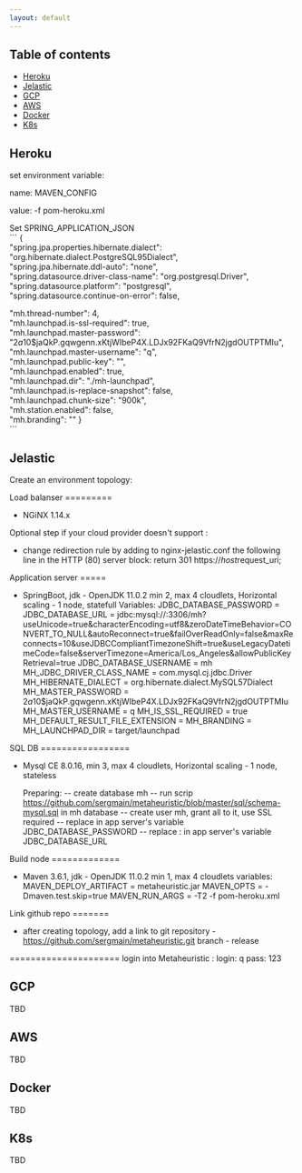 ```yaml
---
layout: default
---
```


## Table of contents

- [Heroku](#heroku)
- [Jelastic](#jelastic)
- [GCP](#gcp)
- [AWS](#aws)
- [Docker](#docker)
- [K8s](#k8s)

## Heroku
set environment variable:

name:
MAVEN_CONFIG

value:
-f pom-heroku.xml

Set SPRING_APPLICATION_JSON  
    ```
{  
  "spring.jpa.properties.hibernate.dialect": "org.hibernate.dialect.PostgreSQL95Dialect",    
  "spring.jpa.hibernate.ddl-auto": "none",  
  "spring.datasource.driver-class-name": "org.postgresql.Driver",  
  "spring.datasource.platform": "postgresql",  
  "spring.datasource.continue-on-error": false,  
  
  "mh.thread-number": 4,  
  "mh.launchpad.is-ssl-required": true,  
  "mh.launchpad.master-password": "$2a$10$jaQkP.gqwgenn.xKtjWIbeP4X.LDJx92FKaQ9VfrN2jgdOUTPTMIu",  
  "mh.launchpad.master-username": "q",  
  "mh.launchpad.public-key": "<public-key>",  
  "mh.launchpad.enabled": true,  
  "mh.launchpad.dir": "./mh-launchpad",  
  "mh.launchpad.is-replace-snapshot": false,  
  "mh.launchpad.chunk-size": "900k",  
  "mh.station.enabled": false,  
  "mh.branding": "<desired-branding-name>"
}  
    ```

## Jelastic
Create an environment topology:

Load balanser =========
- NGiNX 1.14.x

Optional step if your cloud provider doesn't support :
- change redirection rule by adding to nginx-jelastic.conf the following line in the HTTP (80) server block:
return 301 https://$host$request_uri;


Application server =====
- SpringBoot, jdk - OpenJDK 11.0.2
  min 2, max 4 cloudlets, Horizontal scaling - 1 node, statefull
  Variables:
  JDBC_DATABASE_PASSWORD = <pass-for-db>
  JDBC_DATABASE_URL = jdbc:mysql://<ip-address>:3306/mh?useUnicode=true&characterEncoding=utf8&zeroDateTimeBehavior=CONVERT_TO_NULL&autoReconnect=true&failOverReadOnly=false&maxReconnects=10&useJDBCCompliantTimezoneShift=true&useLegacyDatetimeCode=false&serverTimezone=America/Los_Angeles&allowPublicKeyRetrieval=true
  JDBC_DATABASE_USERNAME = mh
  MH_JDBC_DRIVER_CLASS_NAME = com.mysql.cj.jdbc.Driver
  MH_HIBERNATE_DIALECT = org.hibernate.dialect.MySQL57Dialect
  MH_MASTER_PASSWORD = $2a$10$jaQkP.gqwgenn.xKtjWIbeP4X.LDJx92FKaQ9VfrN2jgdOUTPTMIu
  MH_MASTER_USERNAME = q
  MH_IS_SSL_REQUIRED = true
  MH_DEFAULT_RESULT_FILE_EXTENSION = <desired-default-extension>
  MH_BRANDING = <desired-branding-name>
  MH_LAUNCHPAD_DIR = target/launchpad


SQL DB =================
- Mysql CE 8.0.16,
  min 3, max 4 cloudlets, Horizontal scaling - 1 node, stateless

  Preparing:
  -- create database mh
  -- run scrip https://github.com/sergmain/metaheuristic/blob/master/sql/schema-mysql.sql in mh database
  -- create user mh, grant all to it, use SSL required
  -- replace <pass-for-db> in app server's variable JDBC_DATABASE_PASSWORD
  -- replace <ip-address>: in app server's variable JDBC_DATABASE_URL


Build node =============
- Maven 3.6.1, jdk - OpenJDK 11.0.2
  min 1, max 4 cloudlets
  variables:
  MAVEN_DEPLOY_ARTIFACT = metaheuristic.jar
  MAVEN_OPTS = -Dmaven.test.skip=true
  MAVEN_RUN_ARGS = -T2 -f pom-heroku.xml


Link github repo =======
- after creating topology,
  add a link to git repository - https://github.com/sergmain/metaheuristic.git
  branch - release



=====================
login into Metaheuristic :
login: q
pass: 123


## GCP
TBD

## AWS
TBD

## Docker
TBD

## K8s
TBD

